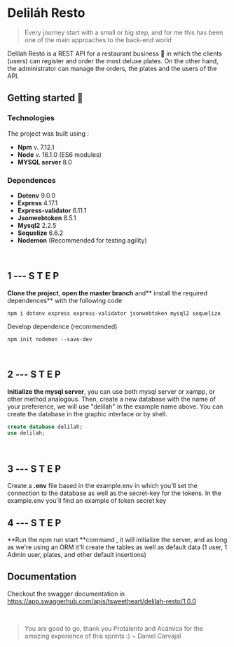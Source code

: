 # Deliláh Resto


>Every journey start with a small or big step, and for me this has been one of the main approaches to the back-end world 

Delilah Restó is a REST API for a restaurant business 🥘 in which the clients (users) can register and order the most deluxe plates. On the other hand, the administrator can manage the orders,  the plates and the users of the API.

## Getting started   🚀

### Technologies

The project was built using :
- **Npm** v. 7.12.1
- **Node** v. 16.1.0 (ES6 modules)
- **MYSQL server** 8.0

### Dependences

- **Dotenv** 9.0.0
- **Express**  4.17.1
-  **Express-validator** 6.11.1
- **Jsonwebtoken** 8.5.1
-  **Mysql2** 2.2.5
-  **Sequelize** 6.6.2
- **Nodemon** (Recommended for testing agility)

<br>

##    1  ---  S    T    E     P

**Clone the project**, **open the master branch** and** install the required dependences** with the following code 

```shell
npm i dotenv express express-validator jsonwebtoken mysql2 sequelize
``` 
Develop dependence (recommended)

```shell
npm init nodemon --save-dev
```


<br>

##     2  ---  S    T    E     P

**Initialize the mysql server**, you can use both mysql server or xampp, or other method analogous. Then, create a new database with the name of your preference, we will use "delilah" in the example name above. You can create the database in the graphic interface or by shell.

```sql
create database delilah;
use delilah;
```

<br>

##     3  ---  S    T    E     P

Create a **.env**   file based in the example.env in which you'll set the connection to the database as well as the secret-key for the tokens. In the example.env you'll find an example of token secret key

##     4  ---  S    T    E     P

**Run the npm run start **command , it will initialize the server, and as long as we're using an ORM it'll create the tables as well as default data (1 user, 1 Admin user,  plates, and other default insertions)


## Documentation 

Checkout the swagger documentation in https://app.swaggerhub.com/apis/tsweetheart/delilah-resto/1.0.0

<br>

> You are good to go, thank you Protalento and Acámica for the amazing experience of this sprints :)
~ Daniel Carvajal
